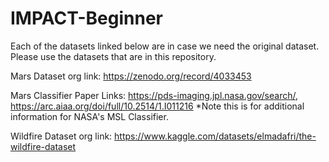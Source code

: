 # IMPACT-Beginner

Each of the datasets linked below are in case we need the original dataset. Please use the datasets that are in this repository.

Mars Dataset org link:  https://zenodo.org/record/4033453

Mars Classifier Paper Links: https://pds-imaging.jpl.nasa.gov/search/, https://arc.aiaa.org/doi/full/10.2514/1.I011216 *Note this is for additional information for NASA's MSL Classifier.

Wildfire Dataset org link: https://www.kaggle.com/datasets/elmadafri/the-wildfire-dataset 

